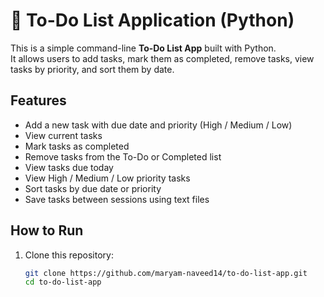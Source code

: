 # 📝 To-Do List Application (Python)

This is a simple command-line **To-Do List App** built with Python.  
It allows users to add tasks, mark them as completed, remove tasks, view tasks by priority, and sort them by date.

## Features

- Add a new task with due date and priority (High / Medium / Low)
- View current tasks
- Mark tasks as completed
- Remove tasks from the To-Do or Completed list
- View tasks due today
- View High / Medium / Low priority tasks
- Sort tasks by due date or priority
- Save tasks between sessions using text files

## How to Run

1. Clone this repository:
   ```bash
   git clone https://github.com/maryam-naveed14/to-do-list-app.git
   cd to-do-list-app
